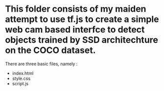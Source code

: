 # This folder consists of my maiden attempt to use tf.js to create a simple web cam based interfce to detect objects trained by SSD architechture on the COCO dataset.
There are three basic files, namely :
* index.html
* style.css
* script.js
